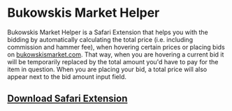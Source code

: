 # Bukowskis Market Helper

Bukowskis Market Helper is a Safari Extension that helps you with the bidding by automatically calculating the total price (i.e. including commission and hammer fee), when hovering certain prices or placing bids on [bukowskismarket.com](http://www.bukowskismarket.com). That way, when you are hovering a current bid it will be temporarily replaced by the total amount you'd have to pay for the item in question. When you are placing your bid, a total price will also appear next to the bid amount input field.

## [Download Safari Extension](http://dessibelle.github.io/Bukowskis-Market-Helper.safariextension/)
